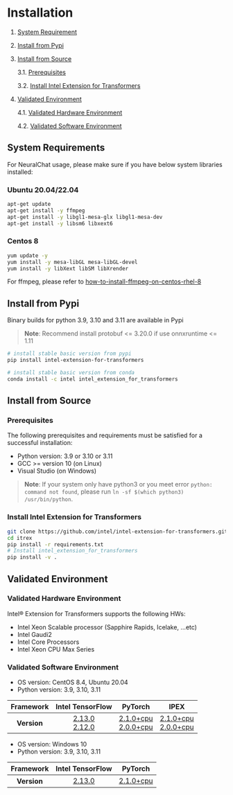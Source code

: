 # Installation

1. [System Requirement](#system-requirements)

2. [Install from Pypi](#install-from-pypi)

3. [Install from Source](#install-from-source)

    3.1. [Prerequisites](#prerequisites)

    3.2. [Install Intel Extension for Transformers](#install-intel-extension-for-transformers)

4. [Validated Environment](#validated-environment)

    4.1. [Validated Hardware Environment](#validated-hardware-environment)

    4.2. [Validated Software Environment](#validated-software-environment)


## System Requirements
For NeuralChat usage, please make sure if you have below system libraries installed:

### Ubuntu 20.04/22.04
```bash
apt-get update
apt-get install -y ffmpeg
apt-get install -y libgl1-mesa-glx libgl1-mesa-dev
apt-get install -y libsm6 libxext6
```    

### Centos 8
```bash
yum update -y
yum install -y mesa-libGL mesa-libGL-devel
yum install -y libXext libSM libXrender
```

For ffmpeg, please refer to [how-to-install-ffmpeg-on-centos-rhel-8](https://computingforgeeks.com/how-to-install-ffmpeg-on-centos-rhel-8/)     


## Install from Pypi
Binary builds for python 3.9, 3.10 and 3.11 are available in Pypi

>**Note**: Recommend install protobuf <= 3.20.0 if use onnxruntime <= 1.11

```Bash
# install stable basic version from pypi
pip install intel-extension-for-transformers
```

```Bash
# install stable basic version from conda
conda install -c intel intel_extension_for_transformers
```

## Install from Source

### Prerequisites
The following prerequisites and requirements must be satisfied for a successful installation:
- Python version: 3.9 or 3.10 or 3.11
- GCC >= version 10 (on Linux)
- Visual Studio (on Windows)

 >**Note**: If your system only have python3 or you meet error `python: command not found`, please run `ln -sf $(which python3) /usr/bin/python`.
 

### Install Intel Extension for Transformers
```Bash
git clone https://github.com/intel/intel-extension-for-transformers.git itrex
cd itrex
pip install -r requirements.txt
# Install intel_extension_for_transformers
pip install -v .
```

## Validated Environment

### Validated Hardware Environment
Intel® Extension for Transformers supports the following HWs:

* Intel Xeon Scalable processor (Sapphire Rapids, Icelake, ...etc)
* Intel Gaudi2
* Intel Core Processors
* Intel Xeon CPU Max Series

### Validated Software Environment

* OS version: CentOS 8.4, Ubuntu 20.04
* Python version: 3.9, 3.10, 3.11  

<table class="docutils">
<thead>
  <tr>
    <th>Framework</th>
    <th>Intel TensorFlow</th>
    <th>PyTorch</th>
    <th>IPEX</th>
  </tr>
</thead>
<tbody>
  <tr align="center">
    <th>Version</th>
    <td class="tg-7zrl"><a href=https://github.com/Intel-tensorflow/tensorflow/tree/v2.13.0>2.13.0</a><br>
    <a href=https://github.com/Intel-tensorflow/tensorflow/tree/v2.12.0>2.12.0</a><br>
    <td class="tg-7zrl"><a href=https://download.pytorch.org/whl/torch_stable.html>2.1.0+cpu</a><br>
    <a href=https://download.pytorch.org/whl/torch_stable.html>2.0.0+cpu</a><br>
    <td class="tg-7zrl"><a href=https://github.com/intel/intel-extension-for-pytorch/tree/v2.1.0+cpu>2.1.0+cpu</a><br>
    <a href=https://github.com/intel/intel-extension-for-pytorch/tree/v2.0.0+cpu>2.0.0+cpu</a></td>
  </tr>
</tbody>
</table>

* OS version: Windows 10
* Python version: 3.9, 3.10, 3.11 

<table class="docutils">
<thead>
  <tr>
    <th>Framework</th>
    <th>Intel TensorFlow</th>
    <th>PyTorch</th>
  </tr>
</thead>
<tbody>
  <tr align="center">
    <th>Version</th>
    <td><a href=https://github.com/Intel-tensorflow/tensorflow/tree/v2.13.0>2.13.0</a><br>
    <td><a href=https://download.pytorch.org/whl/torch_stable.html>2.1.0+cpu</a><br>
  </tr>
</tbody>
</table>
